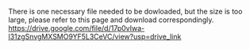 There is one necessary file needed to be dowloaded, but the size is too large, please refer to this page and download correspondingly.
https://drive.google.com/file/d/17p0vIwa-l31zgSnvgMXSMO9YF5L3CeVC/view?usp=drive_link
